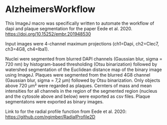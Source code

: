 # AlzheimersWorkflow

This ImageJ macro was specifically written to automate the workflow of dapi and plaque segmentation for the paper Eede et al. 2020. 
https://doi.org/10.15252/embr.201948530

Input images were 4-channel maximum projections (ch1=Dapi, ch2=Clec7, ch3=4G8, ch4=Iba1).

Nuclei were segmented from blurred DAPI channels (Gaussian blur, sigma = 720 nm) by histogram-based thresholding (Otsu binarization) followed by watershed segmentation of the Euclidean distance map of the binary image using ImageJ. Plaques were segmented from the blurred 4G8 channel (Gaussian blur, sigma = 7,2 µm) followed by Otsu binarization. Only objects above 720 µm² were regarded as plaques.
Cernters of mass and mean intensities for all channels in the region of the segmented region (nucleus and the cytosole above and below) were exported as csv files. Plaque segmentatons were exported as binary images.


Link to  for the radial profile function from Eede et al. 2020: https://github.com/ngimber/RadialProfile2D
